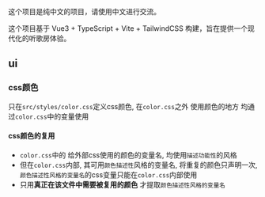 这个项目是纯中文的项目，请使用中文进行交流。

这个项目基于 Vue3 + TypeScript + Vite + TailwindCSS 构建，旨在提供一个现代化的听歌房体验。

## ui
### css颜色
只在`src/styles/color.css`定义css颜色, 在`color.css`之外 使用颜色的地方 均通过`color.css`中的变量使用  

#### css颜色的复用
- `color.css`中的 给外部css使用的颜色的变量名, 均使用`描述功能性`的风格
- 但在`color.css`内部, 其可用`颜色描述性`风格的变量名, 将重复的颜色只声明一次, `颜色描述性风格的变量名`的css变量只能在`color.css`内部使用  
- 只用**真正在该文件中需要被复用的颜色** 才提取`颜色描述性风格的变量名`
